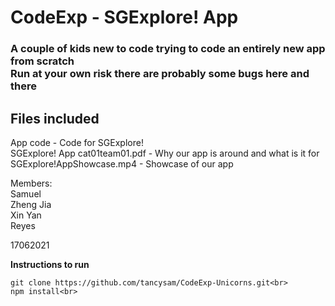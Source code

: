 <h1 >CodeExp - SGExplore! App</h1>
<h3>
A couple of kids new to code trying to code an entirely new app from scratch<br>
Run at your own risk there are probably some bugs here and there<br>
</h3>

<h2>Files included</h2>
App code - Code for SGExplore!<br>
SGExplore! App cat01team01.pdf - Why our app is around and what is it for<br>
SGExplore!AppShowcase.mp4 - Showcase of our app<br>

Members:<br>
Samuel<br>
Zheng Jia<br>
Xin Yan<br>
Reyes<br>

17062021<br>

**Instructions to run**


    git clone https://github.com/tancysam/CodeExp-Unicorns.git<br>
    npm install<br>


